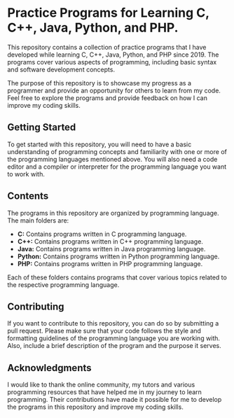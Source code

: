 # Practice Programs for Learning C, C++, Java, Python, and PHP.

This repository contains a collection of practice programs that I have developed while learning C, C++, Java, Python, and PHP since 2019. The programs cover various aspects of programming, including basic syntax and software development concepts. 

The purpose of this repository is to showcase my progress as a programmer and provide an opportunity for others to learn from my code. Feel free to explore the programs and provide feedback on how I can improve my coding skills.

## Getting Started

To get started with this repository, you will need to have a basic understanding of programming concepts and familiarity with one or more of the programming languages mentioned above. You will also need a code editor and a compiler or interpreter for the programming language you want to work with.

## Contents

The programs in this repository are organized by programming language. The main folders are:

- **C:** Contains programs written in C programming language. 
- **C++:** Contains programs written in C++ programming language.
- **Java:** Contains programs written in Java programming language.
- **Python:** Contains programs written in Python programming language.
- **PHP:** Contains programs written in PHP programming language.

Each of these folders contains programs that cover various topics related to the respective programming language.

## Contributing

If you want to contribute to this repository, you can do so by submitting a pull request. Please make sure that your code follows the style and formatting guidelines of the programming language you are working with. Also, include a brief description of the program and the purpose it serves.

## Acknowledgments

I would like to thank the online community, my tutors and various programming resources that have helped me in my journey to learn programming. Their contributions have made it possible for me to develop the programs in this repository and improve my coding skills.
